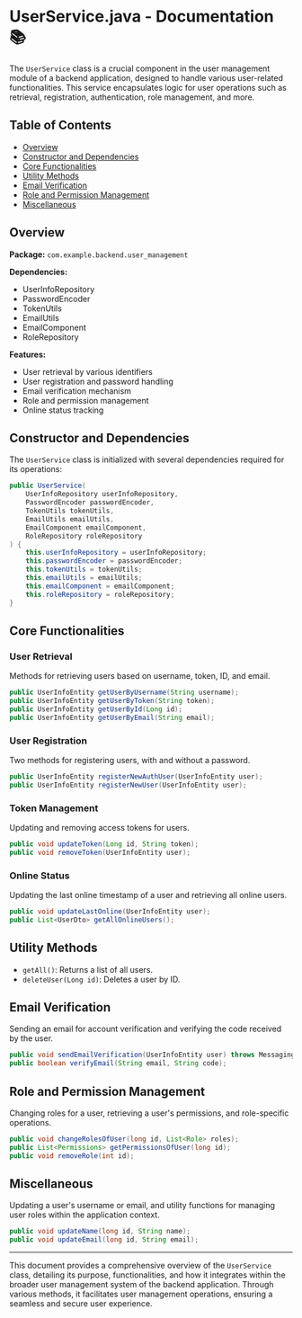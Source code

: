 # UserService.java - Documentation 📚

The `UserService` class is a crucial component in the user management module of a backend application, designed to handle various user-related functionalities. This service encapsulates logic for user operations such as retrieval, registration, authentication, role management, and more.

## Table of Contents

- [Overview](#overview)
- [Constructor and Dependencies](#constructor-and-dependencies)
- [Core Functionalities](#core-functionalities)
- [Utility Methods](#utility-methods)
- [Email Verification](#email-verification)
- [Role and Permission Management](#role-and-permission-management)
- [Miscellaneous](#miscellaneous)

## Overview

**Package:** `com.example.backend.user_management`

**Dependencies:**
- UserInfoRepository
- PasswordEncoder
- TokenUtils
- EmailUtils
- EmailComponent
- RoleRepository

**Features:**
- User retrieval by various identifiers
- User registration and password handling
- Email verification mechanism
- Role and permission management
- Online status tracking

## Constructor and Dependencies

The `UserService` class is initialized with several dependencies required for its operations:

```java
public UserService(
    UserInfoRepository userInfoRepository,
    PasswordEncoder passwordEncoder,
    TokenUtils tokenUtils,
    EmailUtils emailUtils,
    EmailComponent emailComponent,
    RoleRepository roleRepository
) {
    this.userInfoRepository = userInfoRepository;
    this.passwordEncoder = passwordEncoder;
    this.tokenUtils = tokenUtils;
    this.emailUtils = emailUtils;
    this.emailComponent = emailComponent;
    this.roleRepository = roleRepository;
}
```

## Core Functionalities

### User Retrieval

Methods for retrieving users based on username, token, ID, and email.

```java
public UserInfoEntity getUserByUsername(String username);
public UserInfoEntity getUserByToken(String token);
public UserInfoEntity getUserById(Long id);
public UserInfoEntity getUserByEmail(String email);
```

### User Registration

Two methods for registering users, with and without a password.

```java
public UserInfoEntity registerNewAuthUser(UserInfoEntity user);
public UserInfoEntity registerNewUser(UserInfoEntity user);
```

### Token Management

Updating and removing access tokens for users.

```java
public void updateToken(Long id, String token);
public void removeToken(UserInfoEntity user);
```

### Online Status

Updating the last online timestamp of a user and retrieving all online users.

```java
public void updateLastOnline(UserInfoEntity user);
public List<UserDto> getAllOnlineUsers();
```

## Utility Methods

- `getAll()`: Returns a list of all users.
- `deleteUser(Long id)`: Deletes a user by ID.

## Email Verification

Sending an email for account verification and verifying the code received by the user.

```java
public void sendEmailVerification(UserInfoEntity user) throws MessagingException, IOException;
public boolean verifyEmail(String email, String code);
```

## Role and Permission Management

Changing roles for a user, retrieving a user's permissions, and role-specific operations.

```java
public void changeRolesOfUser(long id, List<Role> roles);
public List<Permissions> getPermissionsOfUser(long id);
public void removeRole(int id);
```

## Miscellaneous

Updating a user's username or email, and utility functions for managing user roles within the application context.

```java
public void updateName(long id, String name);
public void updateEmail(long id, String email);
```

---

This document provides a comprehensive overview of the `UserService` class, detailing its purpose, functionalities, and how it integrates within the broader user management system of the backend application. Through various methods, it facilitates user management operations, ensuring a seamless and secure user experience.